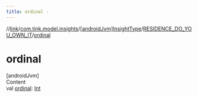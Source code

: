 ```yaml
---
title: ordinal -
---
```

//[link](../../../index.md)/[com.tink.model.insights](../../index.md)/[[androidJvm]InsightType](../index.md)/[RESIDENCE_DO_YOU_OWN_IT](index.md)/[ordinal](ordinal.md)



# ordinal  
[androidJvm]  
Content  
val [ordinal](ordinal.md): [Int](https://kotlinlang.org/api/latest/jvm/stdlib/kotlin/-int/index.html)  



